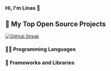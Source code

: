 ### Hi, I'm Linas 👋

 <summary><h2>📘 My Top Open Source Projects</h2></summary>

[![GitHub Streak](https://streak-stats.demolab.com?user=linas-ios&theme=dark&mode=weekly)](https://git.io/streak-stats)


  <h3>👨‍💻 Programming Languages</h3>
  

  <h3>🧰 Frameworks and Libraries</h3>
  
  
  
